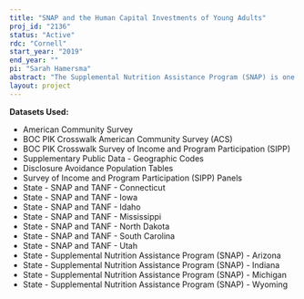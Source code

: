 ```yaml
---
title: "SNAP and the Human Capital Investments of Young Adults"
proj_id: "2136"
status: "Active"
rdc: "Cornell"
start_year: "2019"
end_year: ""
pi: "Sarah Hamersma"
abstract: "The Supplemental Nutrition Assistance Program (SNAP) is one of the most broadly-targeted anti-poverty programs in the U.S. While SNAP is available throughout the life course, it may play a distinct role in labor market decisions in early adulthood. In this research project, we model the relationship between SNAP participation and educational attainment for young adults, and examine whether differences in SNAP work requirements affect that relationship. In early adulthood, SNAP may play a role in improving the feasibility of time-intensive educational investments by helping meet basic needs. This role may be limited, however, by the restrictions on SNAP access placed on young adults without children, many of whom face work requirements for eligibility unless their state or county successfully applies for a federal waiver of the requirement. We will use the Survey of Income and Program Participation, combined with administrative data on SNAP from seven states and policy data on work-requirement waivers by county, to determine whether work requirements create a meaningful barrier to SNAP for young adults, and whether SNAP access plays an important role in educational attainment. Using a variety of quasi-experimental methods including regression analyses and instrumental variables models, we expect to see reduced SNAP take-up in areas with work requirements, and potentially less educational investment by young adults with such barriers to SNAP participation. This research will help policy makers better understand whether potential students emerging from disadvantaged households may lack access to food assistance that could otherwise help make college attendance feasible."
layout: project
---
```


**Datasets Used:**

  - American Community Survey 
  - BOC PIK Crosswalk American Community Survey (ACS) 
  - BOC PIK Crosswalk Survey of Income and Program Participation (SIPP) 
  - Supplementary Public Data - Geographic Codes 
  - Disclosure Avoidance Population Tables 
  - Survey of Income and Program Participation (SIPP) Panels 
  - State - SNAP and TANF - Connecticut 
  - State - SNAP and TANF - Iowa 
  - State - SNAP and TANF - Idaho 
  - State - SNAP and TANF - Mississippi 
  - State - SNAP and TANF - North Dakota 
  - State - SNAP and TANF - South Carolina 
  - State - SNAP and TANF - Utah 
  - State - Supplemental Nutrition Assistance Program (SNAP) - Arizona 
  - State - Supplemental Nutrition Assistance Program (SNAP) - Indiana 
  - State - Supplemental Nutrition Assistance Program (SNAP) - Michigan 
  - State - Supplemental Nutrition Assistance Program (SNAP) - Wyoming 

